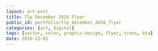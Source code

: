 ```yaml
---
layout: art-post
title: Tlp December 2016 Flyer
public_id: portfolio/tlp_december_2016_flyer
categories: [art, digital]
tags: [vector, color, graphic-design, flyer, trans, bta]
date: 2016-12-01
---
```

